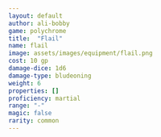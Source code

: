 ```yaml
---
layout: default
author: ali-bobby
game: polychrome
title:  "Flail"
name: flail
image: assets/images/equipment/flail.png
cost: 10 gp
damage-dice: 1d6
damage-type: bludeoning
weight: 6
properties: []
proficiency: martial
range: "-"
magic: false
rarity: common
---
```

